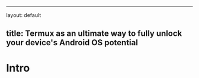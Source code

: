 
---
layout: default

title: Termux as an ultimate way to fully unlock your device's Android OS potential
---


# Intro

